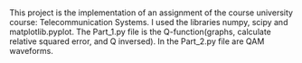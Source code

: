 # 
This project is the implementation of an assignment of the course university course: Telecommunication Systems. I used the libraries numpy, scipy and matplotlib.pyplot.
The Part_1.py file is the Q-function(graphs, calculate relative squared error, and Q inversed). In the Part_2.py file are QAM waveforms.
